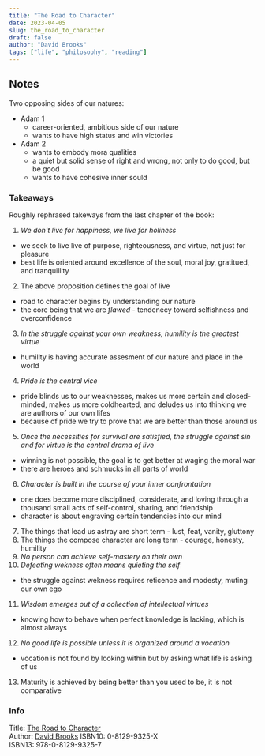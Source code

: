```yaml
---
title: "The Road to Character"
date: 2023-04-05
slug: the_road_to_character
draft: false
author: "David Brooks"
tags: ["life", "philosophy", "reading"]
---
```


## Notes

Two opposing sides of our natures:

- Adam 1
  - career-oriented, ambitious side of our nature
  - wants to have high status and win victories
- Adam 2
  - wants to embody mora qualities
  - a quiet but solid sense of right and wrong, not only to do good, but be good
  - wants to have cohesive inner sould

### Takeaways

Roughly rephrased takeways from the last chapter of the book:

1. _We don't live for happiness, we live for holiness_
  - we seek to live live of purpose, righteousness, and virtue, not just for pleasure
  - best life is oriented around excellence of the soul, moral joy, gratitued, and tranquillity
2. The above proposition defines the goal of live
  - road to character begins by understanding our nature
  - the core being that we are _flawed_ - tendenecy toward selfishness and overconfidence
3. _In the struggle against your own weakness, humility is the greatest virtue_
  - humility is having accurate assesment of our nature and place in the world
4. _Pride is the central vice_
  - pride blinds us to our weaknesses, makes us more certain and closed-minded, makes us more coldhearted, and deludes us into thinking we are authors of our own lifes
  - because of pride we try to prove that we are better than those around us
5. _Once the necessities for survival are satisfied, the struggle against sin and for virtue is the central drama of live_
  - winning is not possible, the goal is to get better at waging the moral war
  - there are heroes and schmucks in all parts of world
6. _Character is built in the course of your inner confrontation_
  - one does become more disciplined, considerate, and loving through a thousand small acts of self-control, sharing, and friendship
  - character is about engraving certain tendencies into our mind
7. The things that lead us astray are short term - lust, feat, vanity, gluttony
8. The things the compose character are long term - courage, honesty, humility
9. _No person can achieve self-mastery on their own_
10. _Defeating wekness often means quieting the self_
  - the struggle against wekness requires reticence and modesty, muting our own ego
11. _Wisdom emerges out of a collection of intellectual virtues_
  - knowing how to behave when perfect knowledge is lacking, which is almost always
12. _No good life is possible unless it is organized around a vocation_
  - vocation is not found by looking within but by asking what life is asking of us
13. Maturity is achieved by being better than you used to be, it is not comparative

### Info

Title: [The Road to Character](https://en.wikipedia.org/wiki/The_Road_to_Character)\
Author: [David Brooks](https://en.wikipedia.org/wiki/David_Brooks_(commentator))
ISBN10: 0-8129-9325-X\
ISBN13: 978-0-8129-9325-7

